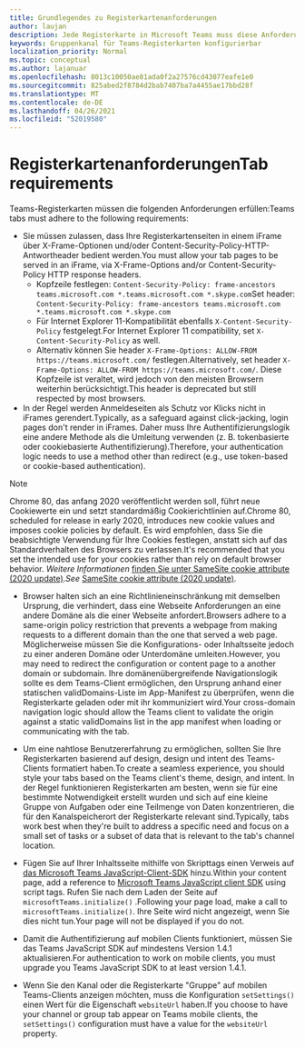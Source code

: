 ```yaml
---
title: Grundlegendes zu Registerkartenanforderungen
author: laujan
description: Jede Registerkarte in Microsoft Teams muss diese Anforderungen erfüllen.
keywords: Gruppenkanal für Teams-Registerkarten konfigurierbar
localization_priority: Normal
ms.topic: conceptual
ms.author: lajanuar
ms.openlocfilehash: 8013c10050ae81ada0f2a27576cd43077eafe1e0
ms.sourcegitcommit: 825abed2f8784d2bab7407ba7a4455ae17bbd28f
ms.translationtype: MT
ms.contentlocale: de-DE
ms.lasthandoff: 04/26/2021
ms.locfileid: "52019580"
---
```

# <a name="tab-requirements"></a><span data-ttu-id="b35cd-104">Registerkartenanforderungen</span><span class="sxs-lookup"><span data-stu-id="b35cd-104">Tab requirements</span></span>

<span data-ttu-id="b35cd-105">Teams-Registerkarten müssen die folgenden Anforderungen erfüllen:</span><span class="sxs-lookup"><span data-stu-id="b35cd-105">Teams tabs must adhere to the following requirements:</span></span>

* <span data-ttu-id="b35cd-106">Sie müssen zulassen, dass Ihre Registerkartenseiten in einem iFrame über X-Frame-Optionen und/oder Content-Security-Policy-HTTP-Antwortheader bedient werden.</span><span class="sxs-lookup"><span data-stu-id="b35cd-106">You must allow your tab pages to be served in an iFrame, via X-Frame-Options and/or Content-Security-Policy HTTP response headers.</span></span>
  * <span data-ttu-id="b35cd-107">Kopfzeile festlegen: `Content-Security-Policy: frame-ancestors teams.microsoft.com *.teams.microsoft.com *.skype.com`</span><span class="sxs-lookup"><span data-stu-id="b35cd-107">Set header: `Content-Security-Policy: frame-ancestors teams.microsoft.com *.teams.microsoft.com *.skype.com`</span></span>
  * <span data-ttu-id="b35cd-108">Für Internet Explorer 11-Kompatibilität ebenfalls `X-Content-Security-Policy` festgelegt.</span><span class="sxs-lookup"><span data-stu-id="b35cd-108">For Internet Explorer 11 compatibility, set `X-Content-Security-Policy` as well.</span></span>
  * <span data-ttu-id="b35cd-109">Alternativ können Sie header `X-Frame-Options: ALLOW-FROM https://teams.microsoft.com/` festlegen.</span><span class="sxs-lookup"><span data-stu-id="b35cd-109">Alternatively, set header `X-Frame-Options: ALLOW-FROM https://teams.microsoft.com/`.</span></span> <span data-ttu-id="b35cd-110">Diese Kopfzeile ist veraltet, wird jedoch von den meisten Browsern weiterhin berücksichtigt.</span><span class="sxs-lookup"><span data-stu-id="b35cd-110">This header is deprecated but still respected by most browsers.</span></span>
* <span data-ttu-id="b35cd-111">In der Regel werden Anmeldeseiten als Schutz vor Klicks nicht in iFrames gerendert.</span><span class="sxs-lookup"><span data-stu-id="b35cd-111">Typically, as a safeguard against click-jacking, login pages don't render in iFrames.</span></span> <span data-ttu-id="b35cd-112">Daher muss Ihre Authentifizierungslogik eine andere Methode als die Umleitung verwenden (z. B. tokenbasierte oder cookiebasierte Authentifizierung).</span><span class="sxs-lookup"><span data-stu-id="b35cd-112">Therefore, your authentication logic needs to use a method other than redirect (e.g., use token-based or cookie-based authentication).</span></span>

> [!NOTE]
> <span data-ttu-id="b35cd-113">Chrome 80, das anfang 2020 veröffentlicht werden soll, führt neue Cookiewerte ein und setzt standardmäßig Cookierichtlinien auf.</span><span class="sxs-lookup"><span data-stu-id="b35cd-113">Chrome 80, scheduled for release in early 2020, introduces new cookie values and imposes cookie policies by default.</span></span> <span data-ttu-id="b35cd-114">Es wird empfohlen, dass Sie die beabsichtigte Verwendung für Ihre Cookies festlegen, anstatt sich auf das Standardverhalten des Browsers zu verlassen.</span><span class="sxs-lookup"><span data-stu-id="b35cd-114">It's recommended that you set the intended use for your cookies rather than rely on default browser behavior.</span></span> <span data-ttu-id="b35cd-115">*Weitere Informationen* [finden Sie unter SameSite cookie attribute (2020 update)](../../resources/samesite-cookie-update.md).</span><span class="sxs-lookup"><span data-stu-id="b35cd-115">*See* [SameSite cookie attribute (2020 update)](../../resources/samesite-cookie-update.md).</span></span>

* <span data-ttu-id="b35cd-116">Browser halten sich an eine Richtlinieneinschränkung mit demselben Ursprung, die verhindert, dass eine Webseite Anforderungen an eine andere Domäne als die einer Webseite anfordert.</span><span class="sxs-lookup"><span data-stu-id="b35cd-116">Browsers adhere to a same-origin policy restriction that prevents a webpage from making requests to a different domain than the one that served a web page.</span></span> <span data-ttu-id="b35cd-117">Möglicherweise müssen Sie die Konfigurations- oder Inhaltsseite jedoch zu einer anderen Domäne oder Unterdomäne umleiten.</span><span class="sxs-lookup"><span data-stu-id="b35cd-117">However, you may need to redirect the configuration or content page to a another domain or subdomain.</span></span> <span data-ttu-id="b35cd-118">Ihre domänenübergreifende Navigationslogik sollte es dem Teams-Client ermöglichen, den Ursprung anhand einer statischen validDomains-Liste im App-Manifest zu überprüfen, wenn die Registerkarte geladen oder mit ihr kommuniziert wird.</span><span class="sxs-lookup"><span data-stu-id="b35cd-118">Your cross-domain navigation logic should allow the Teams client to validate the origin against a static validDomains list in the app manifest when loading or communicating with the tab.</span></span>

* <span data-ttu-id="b35cd-119">Um eine nahtlose Benutzererfahrung zu ermöglichen, sollten Sie Ihre Registerkarten basierend auf design, design und intent des Teams-Clients formatiert haben.</span><span class="sxs-lookup"><span data-stu-id="b35cd-119">To create a seamless experience, you should style your tabs based on the Teams client's theme, design, and intent.</span></span> <span data-ttu-id="b35cd-120">In der Regel funktionieren Registerkarten am besten, wenn sie für eine bestimmte Notwendigkeit erstellt wurden und sich auf eine kleine Gruppe von Aufgaben oder eine Teilmenge von Daten konzentrieren, die für den Kanalspeicherort der Registerkarte relevant sind.</span><span class="sxs-lookup"><span data-stu-id="b35cd-120">Typically, tabs work best when they're built to address a specific need and focus on a small set of tasks or a subset of data that is relevant to the tab's channel location.</span></span>

* <span data-ttu-id="b35cd-121">Fügen Sie auf Ihrer Inhaltsseite mithilfe von Skripttags einen Verweis auf [das Microsoft Teams JavaScript-Client-SDK](/javascript/api/overview/msteams-client) hinzu.</span><span class="sxs-lookup"><span data-stu-id="b35cd-121">Within your content page, add a reference to [Microsoft Teams JavaScript client SDK](/javascript/api/overview/msteams-client) using script tags.</span></span> <span data-ttu-id="b35cd-122">Rufen Sie nach dem Laden der Seite auf `microsoftTeams.initialize()` .</span><span class="sxs-lookup"><span data-stu-id="b35cd-122">Following your page load, make a call to `microsoftTeams.initialize()`.</span></span> <span data-ttu-id="b35cd-123">Ihre Seite wird nicht angezeigt, wenn Sie dies nicht tun.</span><span class="sxs-lookup"><span data-stu-id="b35cd-123">Your page will not be displayed if you do not.</span></span>

* <span data-ttu-id="b35cd-124">Damit die Authentifizierung auf mobilen Clients funktioniert, müssen Sie das Teams JavaScript SDK auf mindestens Version 1.4.1 aktualisieren.</span><span class="sxs-lookup"><span data-stu-id="b35cd-124">For authentication to work on mobile clients, you must upgrade you Teams JavaScript SDK to at least version 1.4.1.</span></span>

* <span data-ttu-id="b35cd-125">Wenn Sie den Kanal oder die Registerkarte "Gruppe" auf mobilen Teams-Clients anzeigen möchten, muss die Konfiguration `setSettings()` einen Wert für die Eigenschaft `websiteUrl` haben.</span><span class="sxs-lookup"><span data-stu-id="b35cd-125">If you choose to have your channel or group tab appear on Teams mobile clients, the `setSettings()` configuration must have a value for the `websiteUrl` property.</span></span>